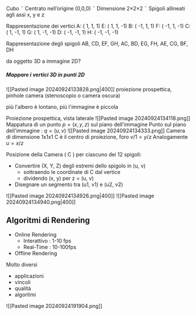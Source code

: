 Cubo ¨ Centrato nell’origine (0,0,0) ¨ Dimensione 2×2×2 ¨ Spigoli allineati agli assi x, y e z

Rappresentazione dei vertici 
A: ( 1, 1, 1)      E: ( 1, 1, -1) 
B: ( -1, 1, 1)     F: ( -1, 1, -1) 
C: ( 1, -1, 1)     G: ( 1, -1, -1) 
D: ( -1, -1, 1)   H: ( -1, -1, -1) 

Rappresentazione degli spigoli 
AB, CD, EF, GH, 
AC, BD, EG, FH, 
AE, CG, BF, DH

da oggetto 3D a immagine 2D?

##### Mappare i vertici 3D in punti 2D
![[Pasted image 20240924133828.png|400]]
proiezione prospettica, pinhole camera (stenoscopio o camera oscura)

più l'albero è lontano, più l'immagine è piccola

Proiezione prospettica, vista laterale
![[Pasted image 20240924134118.png]]
Mappatura di un punto $p = (x,y,z)$ sul piano dell'immagine
Punto sul piano dell'immagine : $q = (u,v)$
![[Pasted image 20240924134333.png]]
Camera di dimensione 1x1x1
C è il centro di proiezione, foro
$v/1 = y/z$
Analogamente $u = x/z$

Posizione della Camera ( C )
per ciascuno dei 12 spigoli:
- Convertire (X, Y, Z) degli estremi dello spigolo in (u, v)
	- sottraendo le coordinate di C dal vertice
	- dividendo (x, y) per z = (u, v)
- Disegnare un segmento tra (u1, v1) e (u2, v2)



![[Pasted image 20240924134926.png|400]]
![[Pasted image 20240924134940.png|400]]

## Algoritmi di Rendering

- Online Rendering
	- Interattivo : 1-10 fps
	- Real-Time : 10-100fps
- Offline Rendering

Molto diversi
- applicazioni
- vincoli
- qualità
- algoritmi

![[Pasted image 20240924191904.png]]
